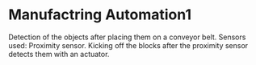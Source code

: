# Manufactring Automation1
Detection of the objects after placing them on a conveyor belt. Sensors used: Proximity sensor. Kicking off the blocks after the proximity sensor detects them with an actuator.
